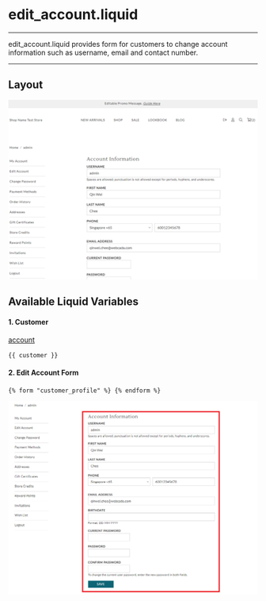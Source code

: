 # edit\_account.liquid

---

edit_account.liquid provides form for customers to change account information
such as username, email and contact number.

---

## Layout

![Edit Account](<../../../assets/images/documents/image (56).png>)

## Available Liquid Variables

#### 1. Customer

[account](liquid/variables/account.md)

```
{{ customer }}
```

#### 2. Edit Account Form

```
{% form "customer_profile" %} {% endform %}
```

![Edit Account Form](../../../assets/images/documents/editaccountform.png)

